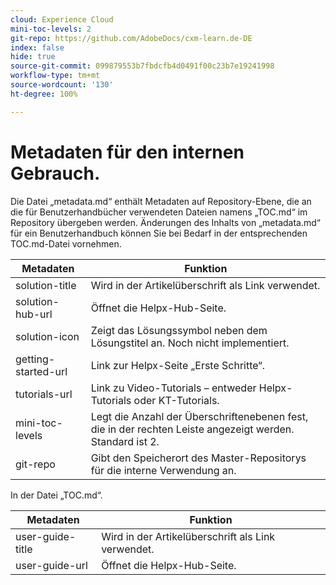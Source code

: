 ```yaml
---
cloud: Experience Cloud
mini-toc-levels: 2
git-repo: https://github.com/AdobeDocs/cxm-learn.de-DE
index: false
hide: true
source-git-commit: 099879553b7fbdcfb4d0491f00c23b7e19241998
workflow-type: tm+mt
source-wordcount: '130'
ht-degree: 100%

---
```



# Metadaten für den internen Gebrauch.

Die Datei „metadata.md“ enthält Metadaten auf Repository-Ebene, die an die für Benutzerhandbücher verwendeten Dateien namens „TOC.md“ im Repository übergeben werden. Änderungen des Inhalts von „metadata.md“ für ein Benutzerhandbuch können Sie bei Bedarf in der entsprechenden TOC.md-Datei vornehmen.

| Metadaten | Funktion |
|--- |--- |
| solution-title | Wird in der Artikelüberschrift als Link verwendet. |
| solution-hub-url | Öffnet die Helpx-Hub-Seite. |
| solution-icon | Zeigt das Lösungssymbol neben dem Lösungstitel an. Noch nicht implementiert. |
| getting-started-url | Link zur Helpx-Seite „Erste Schritte“. |
| tutorials-url | Link zu Video-Tutorials – entweder Helpx-Tutorials oder KT-Tutorials. |
| mini-toc-levels | Legt die Anzahl der Überschriftenebenen fest, die in der rechten Leiste angezeigt werden. Standard ist 2. |
| git-repo | Gibt den Speicherort des Master-Repositorys für die interne Verwendung an. |

In der Datei „TOC.md“.

| Metadaten | Funktion |
|--- |--- |
| user-guide-title | Wird in der Artikelüberschrift als Link verwendet. |
| user-guide-url | Öffnet die Helpx-Hub-Seite. |
